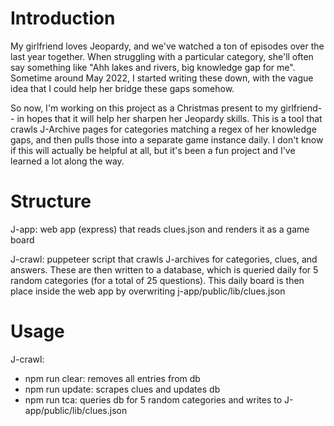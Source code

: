 # Introduction
My girlfriend loves Jeopardy, and we've watched a ton of episodes over the last year together. When struggling with a particular category, she'll often say something like "Ahh lakes and rivers, big knowledge gap for me". Sometime around May 2022, I started writing these down, with the vague idea that I could help her bridge these gaps somehow. 

So now, I'm working on this project as a Christmas present to my girlfriend-- in hopes that it will help her sharpen her Jeopardy skills. This is a tool that crawls J-Archive pages for categories matching a regex of her knowledge gaps, and then pulls those into a separate game instance daily. I don't know if this will actually be helpful at all, but it's been a fun project and I've learned a lot along the way. 

# Structure

J-app: web app (express) that reads clues.json and renders it as a game board

J-crawl: puppeteer script that crawls J-archives for categories, clues, and answers. These are then written to a database, which is queried daily for 5 random categories (for a total of 25 questions). This daily board is then place inside the web app by overwriting j-app/public/lib/clues.json

# Usage

J-crawl:
- npm run clear: removes all entries from db
- npm run update: scrapes clues and updates db
- npm run tca: queries db for 5 random categories and writes to J-app/public/lib/clues.json

